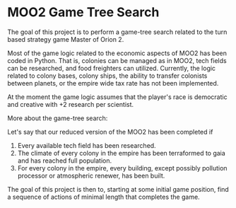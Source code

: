 # MOO2 Game Tree Search
The goal of this project is to perform a game-tree search related to the turn based strategy game Master of
Orion 2.

Most of the game logic related to the economic aspects of MOO2 has been coded in Python.
That is, colonies can be managed as in MOO2, tech fields can be researched, and food freighters can utilized.
Currently, the logic related to colony bases, colony ships, the ability to transfer colonists between planets, 
or the empire wide tax rate has not been implemented.

At the moment the game logic assumes that the player's race is democratic and creative with +2 research per scientist.

More about the game-tree search:

Let's say that our reduced version of the MOO2 has been completed if
1. Every available tech field has been researched.
2. The climate of every colony in the empire has been terraformed to gaia and has reached full population.
3. For every colony in the empire, every building, except possibly pollution processor or atmospheric renewer, 
   has been built.

The goal of this project is then to, starting at some initial game position, find a sequence of
actions of minimal length that completes the game.



